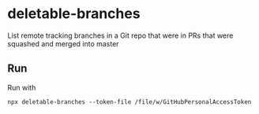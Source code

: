 # deletable-branches

List remote tracking branches in a Git repo that were in PRs that were squashed and merged into master

## Run

Run with

```
npx deletable-branches --token-file /file/w/GitHubPersonalAccessToken
```
